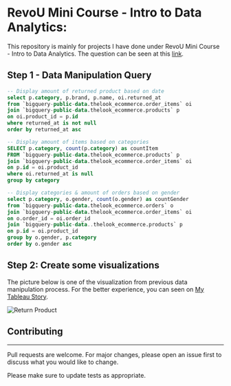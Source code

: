 # RevoU Mini Course - Intro to Data Analytics:

This repository is mainly for projects I have done under RevoU Mini Course - Intro to Data Analytics. The question can be seen at this [link](https://docs.google.com/document/d/1tCpo4cUX0bbSuzAgCGxHDasWdT4WYWePkwJFnqmnURU/edit?usp=sharing).



## Step 1 - Data Manipulation Query

```sql
-- Display amount of returned product based on date
select p.category, p.brand, p.name, oi.returned_at
from `bigquery-public-data.thelook_ecommerce.order_items` oi
join `bigquery-public-data.thelook_ecommerce.products` p
on oi.product_id = p.id
where returned_at is not null
order by returned_at asc

-- Display amount of items based on categories
SELECT p.category, count(p.category) as countItem
FROM `bigquery-public-data.thelook_ecommerce.products` p
join `bigquery-public-data.thelook_ecommerce.order_items` oi
on p.id = oi.product_id
where oi.returned_at is null 
group by category

-- Display categories & amount of orders based on gender
select p.category, o.gender, count(o.gender) as countGender 
from `bigquery-public-data.thelook_ecommerce.orders` o
join `bigquery-public-data.thelook_ecommerce.order_items` oi
on o.order_id = oi.order_id
join `bigquery-public-data..thelook_ecommerce.products` p
on p.id = oi.product_id
group by o.gender, p.category
order by o.gender asc
```

## Step 2: Create some visualizations
The picture below is one of the visualization from previous data manipulation process. For the better experience, you can seen on [My Tableau Story](https://public.tableau.com/views/ThelookEcommerceV_1/EcommerceV_1?:language=en-US&:display_count=n&:origin=viz_share_link).

![Return Product](https://drive.google.com/file/d/1SGqtp3GfQfhwaaXioPJvCRjuyPpPe7gs/view?usp=sharing)


## Contributing
---
Pull requests are welcome. For major changes, please open an issue first to discuss what you would like to change.

Please make sure to update tests as appropriate.
